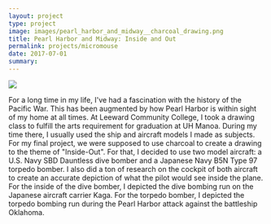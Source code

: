 ```yaml
---
layout: project
type: project
image: images/pearl_harbor_and_midway__charcoal_drawing.png
title: Pearl Harbor and Midway: Inside and Out
permalink: projects/micromouse
date: 2017-07-01
summary:
---
```


<img class="ui medium right floated rounded image" src="/images/pearl_harbor_and_midway__charcoal_drawing.png">

For a long time in my life, I've had a fascination with the history of the Pacific War. This has been augmented by how Pearl Harbor is within sight of my home at all times. At Leeward Community College, I took a drawing class to fulfill the arts requirement for graduation at UH Manoa. During my time there, I usually used the ship and aircraft models I made as subjects.  For my final project, we were supposed to use charcoal to create a drawing to the theme of "Inside-Out". For that, I decided to use two model aircraft: a U.S. Navy SBD Dauntless dive bomber and a Japanese Navy B5N Type 97 torpedo bomber. I also did a ton of research on the cockpit of both aircraft to create an accurate depiction of what the pilot would see inside the plane. For the inside of the dive bomber, I depicted the dive bombing run on the Japanese aircraft carrier Kaga. For the torpedo bomber, I depicted the torpedo bombing run during the Pearl Harbor attack against the battleship Oklahoma.
